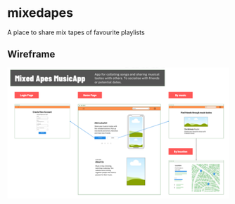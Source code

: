 # mixedapes
A place to share mix tapes of favourite playlists

## Wireframe
![wireframe image of project](static/images/mixedapes-wireframe.png)